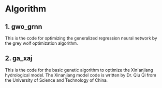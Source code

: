 # Algorithm

## 1. gwo_grnn

This is the code for optimizing the generalized regression neural network by the grey wolf optimization algorithm.

## 2. ga_xaj

This is the code for the basic genetic algorithm to optimize the Xin'anjiang hydrological model. The Xinanjiang model code is written by Dr. Qiu Qi from the University of Science and Technology of China.

